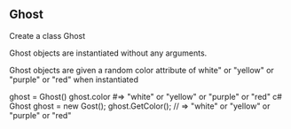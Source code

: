 ## Ghost

Create a class Ghost

Ghost objects are instantiated without any arguments.

Ghost objects are given a random color attribute of white" or "yellow" or "purple" or "red" when instantiated

ghost = Ghost()
ghost.color #=> "white" or "yellow" or "purple" or "red"
c# Ghost ghost = new Gost(); ghost.GetColor(); // => "white" or "yellow" or "purple" or "red"
